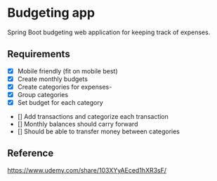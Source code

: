 # Budgeting app
Spring Boot budgeting web application for keeping track of expenses.

## Requirements
- [x] Mobile friendly (fit on mobile best)
- [x] Create monthly budgets
- [x] Create categories for expenses- 
- [x] Group categories
- [x] Set budget for each category
- [] Add transactions and categorize each transaction
- [] Monthly balances should carry forward
- [] Should be able to transfer money between categories

## Reference
https://www.udemy.com/share/103XYyAEced1hXR3sF/
